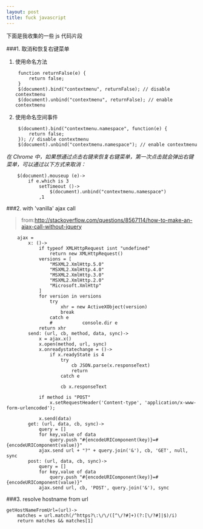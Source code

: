 ```yaml
---
layout: post
title: fuck javascript
---
```


下面是我收集的一些 js 代码片段

###1. 取消和恢复右键菜单

1. 使用命名方法

        function returnFalse(e) {        
            return false;
        }
        $(document).bind("contextmenu", returnFalse); // disable contextmenu
        $(document).unbind("contextmenu", returnFalse); // enable contextmenu

2. 使用命名空间事件

        $(document).bind("contextmenu.namespace", function(e) {        
            return false;
        }); // disable contextmenu
        $(document).unbind("contextmenu.namespace"); // enable contextmenu

*在 Chrome 中，如果想通过点击右键来恢复右键菜单，第一次点击就会弹出右键菜单，可以通过以下方式来取消：*

        $(document).mouseup (e)->
            if e.which is 3
                setTimeout ()->
                    $(document).unbind("contextmenu.namespace")
                ,1

###2. with 'vanilla' ajax call

>from:<http://stackoverflow.com/questions/8567114/how-to-make-an-ajax-call-without-jquery>

        ajax =
            x: ()->
                if typeof XMLHttpRequest isnt "undefined"
                    return new XMLHttpRequest()
                versions = [
                    "MSXML2.XmlHttp.5.0"
                    "MSXML2.XmlHttp.4.0"
                    "MSXML2.XmlHttp.3.0"
                    "MSXML2.XmlHttp.2.0"
                    "Microsoft.XmlHttp"
                ]
                for version in versions
                    try
                        xhr = new ActiveXObject(version)
                        break
                    catch e
                    #           console.dir e
                return xhr
            send: (url, cb, method, data, sync)->
                x = ajax.x()
                x.open(method, url, sync)
                x.onreadystatechange = ()->
                    if x.readyState is 4
                        try
                            cb JSON.parse(x.responseText)
                            return
                        catch e
        
                        cb x.responseText
        
                if method is "POST"
                    x.setRequestHeader('Content-type', 'application/x-www-form-urlencoded');
        
                x.send(data)
            get: (url, data, cb, sync)->
                query = []
                for key,value of data
                    query.push "#{encodeURIComponent(key)}=#{encodeURIComponent(value)}"
                ajax.send url + "?" + query.join('&'), cb, 'GET', null, sync
            post: (url, data, cb, sync)->
                query = []
                for key,value of data
                    query.push "#{encodeURIComponent(key)}=#{encodeURIComponent(value)}"
                ajax.send url, cb, 'POST', query.join('&'), sync

###3. resolve hostname from url

    getHostNameFromUrl=(url)->
        matches = url.match(/^https?\:\/\/([^\/?#]+)(?:[\/?#]|$)/i)
        return matches && matches[1]